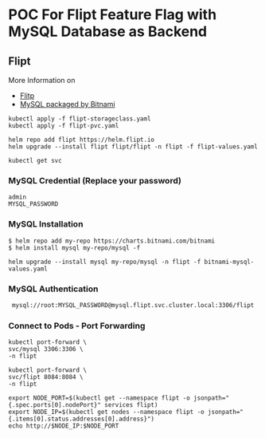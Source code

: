 # POC For Flipt Feature Flag with MySQL Database as Backend
## Flipt

More Information on 

- [Flitp](https://www.flipt.io/)
- [MySQL packaged by Bitnami](https://bitnami.com/stack/mysql/helm)

```
kubectl apply -f flipt-storageclass.yaml
kubectl apply -f flipt-pvc.yaml
```
```
helm repo add flipt https://helm.flipt.io
helm upgrade --install flipt flipt/flipt -n flipt -f flipt-values.yaml
```

```
kubectl get svc
```
### MySQL Credential (Replace your password)

```
admin
MYSQL_PASSWORD
```

### MySQL Installation

```
$ helm repo add my-repo https://charts.bitnami.com/bitnami
$ helm install mysql my-repo/mysql -f 

helm upgrade --install mysql my-repo/mysql -n flipt -f bitnami-mysql-values.yaml

```

### MySQL Authentication

```bash
 mysql://root:MYSQL_PASSWORD@mysql.flipt.svc.cluster.local:3306/flipt
```


### Connect to Pods - Port Forwarding

```
kubectl port-forward \
svc/mysql 3306:3306 \
-n flipt

kubectl port-forward \
svc/flipt 8084:8084 \
-n flipt
```



```
export NODE_PORT=$(kubectl get --namespace flipt -o jsonpath="{.spec.ports[0].nodePort}" services flipt)
export NODE_IP=$(kubectl get nodes --namespace flipt -o jsonpath="{.items[0].status.addresses[0].address}")
echo http://$NODE_IP:$NODE_PORT
```


